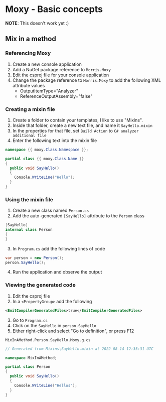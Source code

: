 # Moxy - Basic concepts
**NOTE**: This doesn't work yet :)

## Mix in a method

### Referencing Moxy
1. Create a new console application
2. Add a NuGet package reference to `Morris.Moxy`
3. Edit the csproj file for your console application
4. Change the package reference to `Morris.Moxy` to add the following XML attribute values
    - OutputItemType="Analyzer"
    - ReferenceOutputAssembly="false"

### Creating a mixin file
1. Create a folder to contain your templates, I like to use "Mixins".
2. Inside that folder, create a new text file, and name it `SayHello.mixin`
3. In the properties for that file, set `Build Action` to `C# analyzer additional file`
4. Enter the following text into the mixin file

```c#
namespace {{ moxy.Class.Namespace }};

partial class {{ moxy.Class.Name }}
{
  public void SayHello()
  {
    Console.WriteLine("Hello");
  }
}
```

### Using the mixin file
1. Create a new class named `Person.cs`
2. Add the auto-generated `[SayHello]` attribute to the `Person` class

```c#
[SayHello]
internal class Person
{
}
```

3. In `Program.cs` add the following lines of code

```c#
var person = new Person();
person.SayHello();
```

4. Run the application and observe the output

### Viewing the generated code
1. Edit the csproj file
2. In a `<PropertyGroup>` add the following

```xml
<EmitCompilerGeneratedFiles>true</EmitCompilerGeneratedFiles>
```

3. Go to `Program.cs`
4. Click on the `SayHello` in `person.SayHello`
5. Either right-click and select "Go to definition", or press F12

`MixInAMethod.Person.SayHello.Moxy.g.cs`
```c#
// Generated from Mixins\SayHello.mixin at 2022-08-14 12:35:31 UTC

namespace MixInAMethod;

partial class Person
{
  public void SayHello()
  {
    Console.WriteLine("Hellos");
  }
}
```
